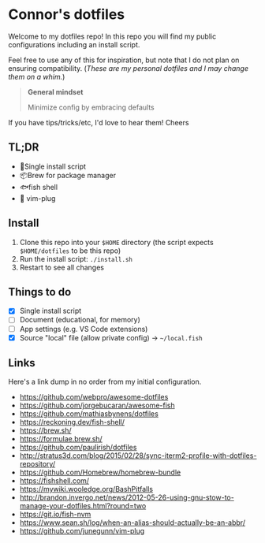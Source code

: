 # Connor's dotfiles

Welcome to my dotfiles repo! In this repo you will find my public configurations including an install script.

Feel free to use any of this for inspiration, but note that I do not plan on ensuring compatibility. (_These are my personal dotfiles and I may change them on a whim._)

> **General mindset**
>
> Minimize config by embracing defaults

If you have tips/tricks/etc, I'd love to hear them! Cheers

## TL;DR

- 📜️Single install script
- 📦Brew for package manager
- 🐟fish shell
- 🔌 vim-plug

## Install

1. Clone this repo into your `$HOME` directory (the script expects `$HOME/dotfiles` to be this repo)
2. Run the install script: `./install.sh`
3. Restart to see all changes

## Things to do

- [X] Single install script
- [ ] Document (educational, for memory)
- [ ] App settings (e.g. VS Code extensions)
- [X] Source "local" file (allow private config) → `~/local.fish`

## Links

Here's a link dump in no order from my initial configuration.

- <https://github.com/webpro/awesome-dotfiles>
- <https://github.com/jorgebucaran/awesome-fish>
- <https://github.com/mathiasbynens/dotfiles>
- <https://reckoning.dev/fish-shell/>
- <https://brew.sh/>
- <https://formulae.brew.sh/>
- <https://github.com/paulirish/dotfiles>
- <http://stratus3d.com/blog/2015/02/28/sync-iterm2-profile-with-dotfiles-repository/>
- <https://github.com/Homebrew/homebrew-bundle>
- <https://fishshell.com/>
- <https://mywiki.wooledge.org/BashPitfalls>
- <http://brandon.invergo.net/news/2012-05-26-using-gnu-stow-to-manage-your-dotfiles.html?round=two>
- <https://git.io/fish-nvm>
- <https://www.sean.sh/log/when-an-alias-should-actually-be-an-abbr/>
- <https://github.com/junegunn/vim-plug>
